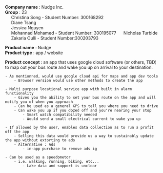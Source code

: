 **Company name** : Nudge Inc.  
    **Group** : 23  
    &nbsp;&nbsp;&nbsp;&nbsp;&nbsp;Christina Song - Student Number: 300168292  
    &nbsp;&nbsp;&nbsp;&nbsp;&nbsp;Diane Tsang  
    &nbsp;&nbsp;&nbsp;&nbsp;&nbsp;Jessica Nguyen  
    &nbsp;&nbsp;&nbsp;&nbsp;&nbsp;Mohannad Mohamed - Student Number: 300195077 
    &nbsp;&nbsp;&nbsp;&nbsp;&nbsp;Nicholas Turbide  
    &nbsp;&nbsp;&nbsp;&nbsp;&nbsp;Zakaria Oulli  - Student Number:300203793
          
**Product name** : Nudge  
**Product type** : app / website



**Product concept** : an app that uses google cloud software (or others, TBD) to map out your bus route and wake you up on arrival to your destination.

    - As mentionned, would use google cloud api for maps and app dev tools
        - Browser version would use other methods to create the app

    - Multi purpose locational service app with built in alarm functionality
        - Gives you the ability to set your bus route on the app and will notify you of when you approach 
        - Can be used as a general GPS to tell you where you need to drive
        - Can wake you up if you dozed off and you're nearing your stop
            - Smart watch compatibility needed
            - Would send a small electrical current to wake you up

    - If allowed by the user, enables data collection as to run a profit off the app
        - Selling this data would provide us a way to sustainably update the app without extorting to ads
        - Alternative : Ads 
            - in-app purchase to remove ads ig

    - Can be used as a speedometor 
        - i.e. walking, running, biking, etc...
            - Lake data and support is unclear
            
    
